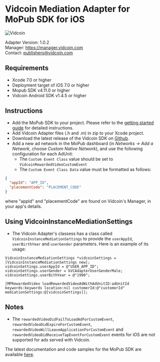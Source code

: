# Vidcoin Mediation Adapter for MoPub SDK for iOS
![Vidcoin](https://d3rud9259azp35.cloudfront.net/documentation/Vidcoin-Logo.png)

Adapter Version: 1.0.2    
Manager: https://manager.vidcoin.com    
Contact: publishers@vidcoin.com    

## Requirements
- Xcode 7.0 or higher
- Deployment target of iOS 7.0 or higher
- Mopub SDK v4.11.0 or higher
- Vidcoin Android SDK v1.4.5 or higher

## Instructions
- Add the MoPub SDK to your project. Please refer to the  [getting started guide](http://www.mopub.com/resources/docs/ios-sdk-integration/ios-getting-started/) for detailed instructions.
- Add Vidcoin Adapter files (.h and .m) in zip to your Xcode project.
- Download the latest release of the Vidcoin SDK on  [Github](https://github.com/VidCoin/VidCoin-iOS-SDK).
- Add a new ad network in the MoPub dashboard (in  _Networks -> Add a Network_, choose _Custom Native Network_), and use the following configuration for each AdUnit:
    - The `Custom Event Class` value should be set to `VidcoinRewardedVideoCustomEvent`
    - The `Custom Event Class Data` value must be formatted as follows:
```json
{
  "appId": "APP_ID",
  "placementCode": "PLACEMENT_CODE"
}
```
where "appId" and "placementCode" are found on Vidcoin's Manager, in your app's details.

## Using VidcoinInstanceMediationSettings
- The Vidcoin Adapter's classess has a class called `VidcoinInstanceMediationSettings` to provide the `userAppId`, `userBirthYear` and `userGender` parameters.
  Here is an example of its usage:
```objc
VidcoinInstanceMediationSettings *vidcoinSettings = [VidcoinInstanceMediationSettings new];
vidcoinSettings.userAppId = @"USER_APP_ID";
vidcoinSettings.userGender = kVCAdapterUserGenderMale;
vidcoinSettings.userBithYear = @"1990";

[MPRewardedVideo loadRewardedVideoAdWithAdUnitID:adUnitId keywords:keywords location:nil customerId:@"customerId" mediationSettings:@[vidcoinSettings]];
```

## Notes
- The `rewardedVideoDidFailToLoadAdForCustomEvent`, `rewardedVideoDidExpireForCustomEvent`, `rewardedVideoWillLeaveApplicationForCustomEvent` and `rewardedVideoDidReceiveTapEventForCustomEvent` events for iOS are not supported for ads served with Vidcoin.

The latest documentation and code samples for the MoPub SDK are available  [here](http://www.mopub.com/resources/docs/ios-sdk-integration/ios-getting-started/).
